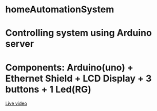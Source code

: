 # homeAutomationSystem
# Controlling system using Arduino server
# Components: Arduino(uno) + Ethernet Shield + LCD Display + 3 buttons + 1 Led(RG)
<a href="https://youtu.be/KvfRnmXLC6U">Live video</a>

